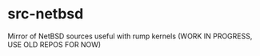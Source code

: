 src-netbsd
==========

Mirror of NetBSD sources useful with rump kernels (WORK IN PROGRESS, USE OLD REPOS FOR NOW)
